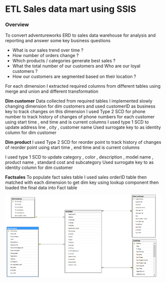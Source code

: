 # ETL Sales data mart using SSIS



### Overview
To convert adventureworks ERD to sales data warehouse for analysis and reporting and answer some key business questions
* What is our sales trend over time ?
* How number of orders change ?
* Which products /  categories generate best sales  ?
* What the total number of our customers and Who are our loyal customers ?
* How our customers are segmented based on their location ?

For each dimension I extracted required columns from different tables using merge and union and different transformation

**Dim customer**
Data collected from required tables
I implemented slowly changing dimension for dim customers and used customerID as business key to track changes on this dimension
I used Type 2 SCD for phone number to track history of changes of phone numbers for each customer using start time , end time and is current columns
I used type 1 SCD to update address line , city , customer name
Used surrogate key to as identity column for dim customer



**Dim product**
I used Type 2 SCD for reorder point  to track history of changes of reorder point using start time , end time and is current columns

I used type 1 SCD  to update category , color , description , model name , product name ,  standard cost and subcategory
Used surrogate key to as identity column for dim customer

**Factsales**
To populate fact sales table  I used sales orderID  table then matched with each dimension to get dim key using lookup component then loaded the final data into Fact table



![Screenshot: ](img/1.png )


